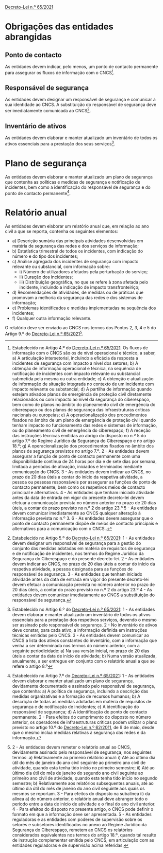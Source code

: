 [Decreto-Lei n.º 65/2021](https://data.dre.pt/eli/dec-lei/65/2021/07/30/p/dre/pt/html)

# Obrigações das entidades abrangidas
## Ponto de contacto
As entidades devem indicar, pelo menos, um ponto de contacto permanente para assegurar os fluxos de informação com o CNCS[^1].
## Responsável de segurança
As entidades devem designar um responsável de segurança e comunicar a sua identidade ao CNCS. A substituição do responsável de segurança deve ser imediatamente comunicada ao CNCS[^2].
## Inventário de ativos
As entidades devem elaborar e manter atualizado um inventário de todos os ativos essenciais para a prestação dos seus serviços[^3].
# Plano de segurança
As entidades devem elaborar e manter atualizado um plano de segurança que contenha as políticas e medidas de segurança e notificação de incidentes, bem como a identificação do responsável de segurança e do ponto de contacto permanente[^4]. 
# Relatório anual
As entidades devem elaborar um relatório anual que, em relação ao ano civil a que se reporta, contenha os seguintes elementos:
- a) Descrição sumária das principais atividades desenvolvidas em matéria de segurança das redes e dos serviços de informação;
- b) Estatística trimestral de todos os incidentes, com indicação do número e do tipo dos incidentes;
- c) Análise agregada dos incidentes de segurança com impacto relevante ou substancial, com informação sobre:
	- i) Número de utilizadores afetados pela perturbação do serviço;
	- ii) Duração dos incidentes;
	- iii) Distribuição geográfica, no que se refere à zona afetada pelo incidente, incluindo a indicação de impacto transfronteiriço;
- d) Recomendações de atividades, de medidas ou de práticas que promovam a melhoria da segurança das redes e dos sistemas de informação;
- e) Problemas identificados e medidas implementadas na sequência dos incidentes;
- f) Qualquer outra informação relevante.

O relatório deve ser enviado ao CNCS nos termos dos Pontos 2, 3, 4 e 5 do Artigo 9.º do [Decreto-Lei n.º 65/2021](https://data.dre.pt/eli/dec-lei/65/2021/07/30/p/dre/pt/html)[^5].



[^1]: Estabelecido no Artigo 4.º do [Decreto-Lei n.º 65/2021](https://data.dre.pt/eli/dec-lei/65/2021/07/30/p/dre/pt/html).  Os fluxos de informação com o CNCS são os de nível operacional e técnico, a saber, a) A articulação intersetorial, incluindo a eficácia da resposta a incidentes de segurança com impacto a nível dos setores; b) A obtenção de informação operacional e técnica, na sequência de notificação de incidentes com impacto relevante ou substancial submetida pela mesma ou outra entidade; c) A obtenção e atualização de informação de situação integrada no contexto de um incidente com impacto relevante ou substancial; d) A partilha de informação quando estejam ativados planos de emergência de proteção civil diretamente relacionados ou com impacto ao nível da segurança do ciberespaço, bem como de planos no âmbito do planeamento civil de emergência do ciberespaço ou dos planos de segurança das infraestruturas críticas nacionais ou europeias; e) A operacionalização dos procedimentos fixados no âmbito de um plano de emergência de proteção civil quando tenham impacto no funcionamento das redes e sistemas de informação, ou do planeamento civil de emergência do ciberespaço; f) A receção das instruções técnicas emitidas ao abrigo do disposto no n.º 5 do artigo 7.º do Regime Jurídico da Segurança do Ciberespaço e no artigo 18.º; g) A operacionalização dos procedimentos fixados no âmbito dos planos de segurança previstos no artigo 7.º. 2 - As entidades devem assegurar a função de ponto de contacto permanente com uma disponibilidade contínua de 24 horas por dia e de sete dias por semana, limitada a períodos de ativação, iniciados e terminados mediante comunicação do CNCS. 3 - As entidades devem indicar ao CNCS, no prazo de 20 dias úteis a contar do início da respetiva atividade, a pessoa ou pessoas responsáveis por assegurar as funções de ponto de contacto permanente, bem como os respetivos meios de contacto principal e alternativos. 4 - As entidades que tenham iniciado atividade antes da data de entrada em vigor do presente decreto-lei devem efetuar a comunicação prevista no número anterior no prazo de 20 dias úteis, a contar do prazo previsto no n.º 2 do artigo 23.º 5 - As entidades devem comunicar imediatamente ao CNCS qualquer alteração à informação prevista no n.º 3. 6 - As entidades devem assegurar que o ponto de contacto permanente dispõe de meios de contacto principais e alternativos para a comunicação com o CNCS..
[^2]: Estabelecido no Artigo 5.º do [Decreto-Lei n.º 65/2021](https://data.dre.pt/eli/dec-lei/65/2021/07/30/p/dre/pt/html): 1 - As entidades devem designar um responsável de segurança para a gestão do conjunto das medidas adotadas em matéria de requisitos de segurança e de notificação de incidentes, nos termos do Regime Jurídico da Segurança do Ciberespaço e do presente decreto-lei. 2 - As entidades devem indicar ao CNCS, no prazo de 20 dias úteis a contar do início da respetiva atividade, a pessoa designada para as funções de responsável de segurança. 3 - As entidades que tenham iniciado atividade antes da data de entrada em vigor do presente decreto-lei devem efetuar a comunicação prevista no número anterior no prazo de 20 dias úteis, a contar do prazo previsto no n.º 2 do artigo 23.º 4 - As entidades devem comunicar imediatamente ao CNCS a substituição do responsável de segurança.
[^3]: Estabelecido no Artigo 6.º do [Decreto-Lei n.º 65/2021](https://data.dre.pt/eli/dec-lei/65/2021/07/30/p/dre/pt/html): 1 - As entidades devem elaborar e manter atualizado um inventário de todos os ativos essenciais para a prestação dos respetivos serviços, devendo o mesmo ser assinado pelo responsável de segurança. 2 - No inventário de ativos deve constar, para cada ativo, a informação definida em instruções técnicas emitidas pelo CNCS. 3 - As entidades devem comunicar ao CNCS a lista dos ativos constantes do inventário, com a informação que venha a ser determinada nos termos do número anterior, com a seguinte periodicidade: a) Na sua versão inicial, no prazo de 20 dias úteis a contar da data de início de atividade; b) Numa versão atualizada, anualmente, a ser entregue em conjunto com o relatório anual a que se refere o artigo 8.º
[^4]: Estabelecido no Artigo 7.º do [Decreto-Lei n.º 65/2021](https://data.dre.pt/eli/dec-lei/65/2021/07/30/p/dre/pt/html): 1 - As entidades devem elaborar e manter atualizado um plano de segurança, devidamente documentado e assinado pelo responsável de segurança, que contenha: a) A política de segurança, incluindo a descrição das medidas organizativas e a formação de recursos humanos; b) A descrição de todas as medidas adotadas em matéria de requisitos de segurança e de notificação de incidentes; c) A identificação do responsável de segurança; d) A identificação do ponto de contacto permanente. 2 - Para efeitos do cumprimento do disposto no número anterior, os operadores de infraestruturas críticas podem utilizar o plano previsto no artigo 10.º do [Decreto-Lei n.º 62/2011](https://diariodarepublica.pt/dr/detalhe/decreto-lei/62-2011-286758), de 9 de maio, desde que o mesmo inclua medidas relativas à segurança das redes e da informação.
[^5]: 2 - As entidades devem remeter o relatório anual ao CNCS, devidamente assinado pelo responsável de segurança, nos seguintes termos: a) Relativamente ao primeiro relatório anual: i) Até ao último dia útil do mês de janeiro do ano civil seguinte ao primeiro ano civil de atividade, quando esta tenha tido início no primeiro semestre; ii) Até ao último dia útil do mês de janeiro do segundo ano civil seguinte ao primeiro ano civil de atividade, quando esta tenha tido início no segundo semestre; b) Relativamente aos relatórios subsequentes anuais, até ao último dia útil do mês de janeiro do ano civil seguinte aos quais os mesmos se reportam. 3 - Para efeitos do disposto na subalínea ii) da alínea a) do número anterior, o relatório anual deve abranger todo o período entre a data de início de atividade e o final do ano civil anterior. 4 - Para efeitos do disposto no presente artigo, o CNCS pode definir o formato em que a informação deve ser apresentada. 5 - As entidades reguladoras e as entidades com poderes de supervisão sobre os setores e subsetores identificados no anexo ao Regime Jurídico da Segurança do Ciberespaço, remetem ao CNCS os relatórios considerados equivalentes nos termos do artigo 18.º, quando tal resulte de instrução complementar emitida pelo CNCS, em articulação com as entidades reguladoras e de supervisão acima referidas.